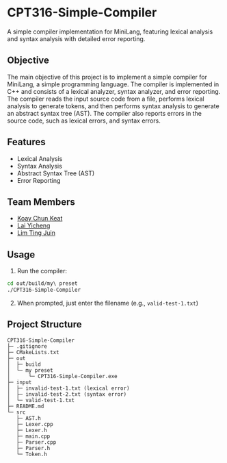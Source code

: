 # CPT316-Simple-Compiler

A simple compiler implementation for MiniLang, featuring lexical analysis and syntax analysis with detailed error reporting.

## Objective
The main objective of this project is to implement a simple compiler for MiniLang, a simple programming language. The compiler is implemented in C++ and consists of a lexical analyzer, syntax analyzer, and error reporting. The compiler reads the input source code from a file, performs lexical analysis to generate tokens, and then performs syntax analysis to generate an abstract syntax tree (AST). The compiler also reports errors in the source code, such as lexical errors, and syntax errors.

## Features
- Lexical Analysis
- Syntax Analysis
- Abstract Syntax Tree (AST)
- Error Reporting

## Team Members
- [Koay Chun Keat](https://github.com/koayck)
- [Lai Yicheng](https://github.com/Jisi-A)
- [Lim Ting Juin](https://github.com/juin03)

## Usage

1. Run the compiler:
```bash
cd out/build/my\ preset
./CPT316-Simple-Compiler
```
2. When prompted, just enter the filename (e.g., `valid-test-1.txt`)

## Project Structure



```
CPT316-Simple-Compiler
├─ .gitignore
├─ CMakeLists.txt
├─ out
│  ├─ build
│  └─ my preset
│      └─ CPT316-Simple-Compiler.exe
├─ input
│  ├─ invalid-test-1.txt (lexical error)
│  ├─ invalid-test-2.txt (syntax error)
│  └─ valid-test-1.txt
├─ README.md
└─ src
   ├─ AST.h
   ├─ Lexer.cpp
   ├─ Lexer.h
   ├─ main.cpp
   ├─ Parser.cpp
   ├─ Parser.h
   └─ Token.h
```